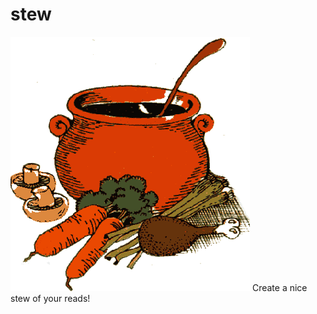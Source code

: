 # stew 
![alt text](https://github.com/advaitb/stew/blob/main/stew.gif)
Create a nice stew of your reads!
